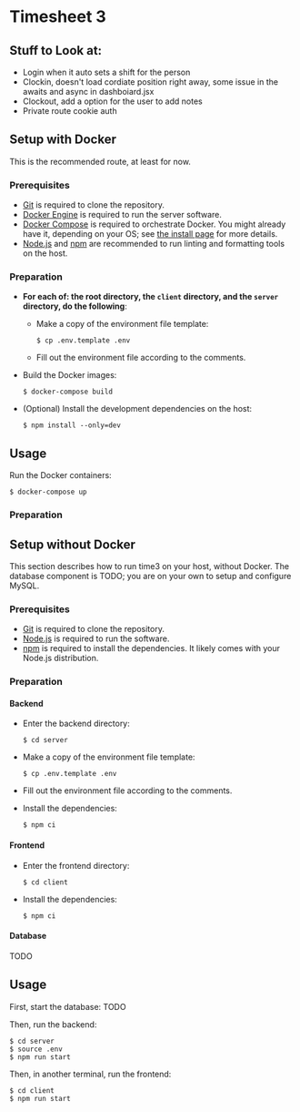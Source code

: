 # Timesheet 3 

## Stuff to Look at:
- Login when it auto sets a shift for the person
- Clockin, doesn't load cordiate position right away, some issue in the awaits and async in dashboiard.jsx
- Clockout, add a option for the user to add notes 
- Private route cookie auth 

## Setup with Docker

This is the recommended route, at least for now.

### Prerequisites

- [Git](https://git-scm.com/) is required to clone the repository.
- [Docker Engine](https://www.docker.com/) is required to run the server software.
- [Docker Compose](https://docs.docker.com/compose/) is required to orchestrate Docker. You might already have it, depending on your OS; see [the install page](https://docs.docker.com/compose/install/) for more details.
- [Node.js](https://nodejs.org/en/) and [npm](https://www.npmjs.com/package/npm) are recommended to run linting and formatting tools on the host.

### Preparation

- **For each of: the root directory, the `client` directory, and the `server` directory, do the following**:
  - Make a copy of the environment file template:

    ```
    $ cp .env.template .env
    ```

  - Fill out the environment file according to the comments.
- Build the Docker images:
  ```
  $ docker-compose build
  ```
- (Optional) Install the development dependencies on the host:
  ```
  $ npm install --only=dev
  ```

## Usage

Run the Docker containers:

```
$ docker-compose up
```

### Preparation

## Setup without Docker

This section describes how to run time3 on your host, without Docker. The database component is TODO; you are on your own to setup and configure MySQL.

### Prerequisites

- [Git](https://git-scm.com/) is required to clone the repository.
- [Node.js](https://nodejs.org/en/) is required to run the software.
- [npm](https://www.npmjs.com/package/npm) is required to install the dependencies. It likely comes with your Node.js distribution.

### Preparation

#### Backend

- Enter the backend directory:

  ```
  $ cd server
  ```

- Make a copy of the environment file template:

  ```
  $ cp .env.template .env
  ```

- Fill out the environment file according to the comments.
- Install the dependencies:

  ```
  $ npm ci
  ```

#### Frontend

- Enter the frontend directory:

  ```
  $ cd client
  ```

- Install the dependencies:

  ```
  $ npm ci
  ```

#### Database

TODO

## Usage

First, start the database: TODO

Then, run the backend:

```
$ cd server
$ source .env
$ npm run start
```

Then, in another terminal, run the frontend:

```
$ cd client
$ npm run start
```
